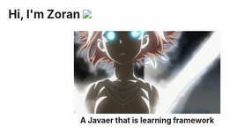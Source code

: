 ## Hi, I'm Zoran <img src="https://media.giphy.com/media/mGcNjsfWAjY5AEZNw6/giphy.gif" width="50">

<div align="center">
<img height="150" src="https://raw.githubusercontent.com/prcting/prcting/master/1.gif" alt="gif with funny random cat say thank you." />
</div>

<div align='center'>
<b>A Javaer that is learning framework</b><br>
</div>
